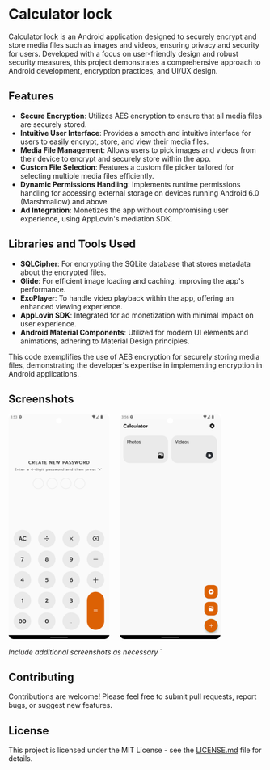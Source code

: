 # Calculator lock

Calculator lock is an Android application designed to securely encrypt and store media files such as images and videos, ensuring privacy and security for users. Developed with a focus on user-friendly design and robust security measures, this project demonstrates a comprehensive approach to Android development, encryption practices, and UI/UX design.

## Features

- **Secure Encryption**: Utilizes AES encryption to ensure that all media files are securely stored.
- **Intuitive User Interface**: Provides a smooth and intuitive interface for users to easily encrypt, store, and view their media files.
- **Media File Management**: Allows users to pick images and videos from their device to encrypt and securely store within the app.
- **Custom File Selection**: Features a custom file picker tailored for selecting multiple media files efficiently.
- **Dynamic Permissions Handling**: Implements runtime permissions handling for accessing external storage on devices running Android 6.0 (Marshmallow) and above.
- **Ad Integration**: Monetizes the app without compromising user experience, using AppLovin's mediation SDK.

## Libraries and Tools Used

- **SQLCipher**: For encrypting the SQLite database that stores metadata about the encrypted files.
- **Glide**: For efficient image loading and caching, improving the app's performance.
- **ExoPlayer**: To handle video playback within the app, offering an enhanced viewing experience.
- **AppLovin SDK**: Integrated for ad monetization with minimal impact on user experience.
- **Android Material Components**: Utilized for modern UI elements and animations, adhering to Material Design principles.


This code exemplifies the use of AES encryption for securely storing media files, demonstrating the developer's expertise in implementing encryption in Android applications.

## Screenshots

<p float="left">
  <img src="create_pass.png" width="200"/>
  &nbsp;&nbsp;&nbsp;
  <img src="main.png" width="200" /> 
</p>

*Include additional screenshots as necessary*
`

## Contributing

Contributions are welcome! Please feel free to submit pull requests, report bugs, or suggest new features.

## License

This project is licensed under the MIT License - see the [LICENSE.md](LICENSE) file for details.

